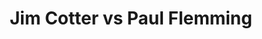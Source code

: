 ---
title: Jim Cotter vs Paul Flemming
player1:
  name: Cotter, Jim
  percent: 74
  wins: 0
  losses: 1
player2:
  name: Flemming, Paul
  percent: 81
  wins: 1
  losses: 0
games:
- player1:
    team: BC
    position: Fourth
    percent: 74
    win: 0
    loss: 1
  player2:
    team: NS
    position: Third
    percent: 81
    win: 1
    loss: 0
  event: Brier
  year: 2011
  draw: Round Robin(17)
  score: BC 5 - NS 6
- player1:
    team: RYA
    position: Fourth
    percent: 80
    win: 1
    loss: 0
  player2:
    team: ADA
    position: Third
    percent: 84
    win: 0
    loss: 1
  event: Trials (Men)
  year: 2005
  draw: Round Robin(14)
  score: ADA 1 - RYA 8
---
